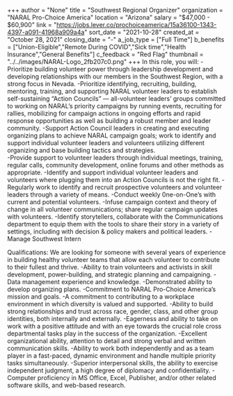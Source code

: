 +++
author = "None"
title = "Southwest Regional Organizer"
organization = "NARAL Pro-Choice America"
location = "Arizona"
salary = "$47,000 - $60,900"
link = "https://jobs.lever.co/prochoiceamerica/15a36100-1343-4397-a091-41968a909a4a"
sort_date = "2021-10-28"
created_at = "October 28, 2021"
closing_date = "-"
a_job_type = ["Full Time"]
b_benefits = ["Union-Eligible","Remote During COVID","Sick time","Health Insurance","General Benefits"]
c_feedback = "Red Flag"
thumbnail = "../../images/NARAL-Logo_2fb207c0.png"
+++
In this role, you will:
-Prioritize building volunteer power through leadership development and developing relationships with our members in the Southwest Region, with a strong focus in Nevada. 
-Prioritize identifying, recruiting, building, mentoring, training, and supporting NARAL volunteer leaders to establish  self-sustaining “Action Councils” — all-volunteer leaders’ groups committed to working on NARAL’s priority campaigns by running events, recruiting for rallies, mobilizing  for campaign actions in ongoing efforts and rapid response opportunities as well as building a robust member and leader community. 
-Support Action Council leaders in creating and executing organizing plans to achieve NARAL campaign goals; work to identify and support individual volunteer leaders and volunteers utilizing different organizing and base building tactics and strategies.  
-Provide support to volunteer leaders through individual meetings, training, regular calls, community development, online forums and other methods as appropriate.
-Identify and support individual volunteer leaders and volunteers  where plugging them into an Action Councils is not the right fit.
-Regularly work to identify and recruit prospective volunteers and volunteer leaders through a variety of means. 
-Conduct weekly 0ne-on-One’s with current and potential volunteers.
-Infuse campaign context and theory of change in all volunteer communications; share regular campaign updates with volunteers.
-Identify storytellers, collaborate with the Communications department to  equip them with the tools to share their story in a variety of settings, including with decision & policy makers and political leaders.
-Manage Southwest Intern

Qualifications:
We are looking for someone with several years of experience in building healthy volunteer teams that allow each volunteer to contribute to their fullest and thrive.
-Ability to train volunteers and activists in skill development, power-building, and strategic planning and campaigning.
-Data management experience and knowledge.
-Demonstrated ability to develop organizing plans.
-Commitment to NARAL Pro-Choice America’s mission and goals.
-A commitment to contributing to a workplace environment in which diversity is valued and supported.
-Ability to build strong relationships and trust across race, gender, class, and other group identities, both internally and externally.
-Eagerness and ability to take on work with a positive attitude and with an eye towards the crucial role cross departmental tasks play in the success of the organization.
-Excellent organizational ability, attention to detail and strong verbal and written communication skills. 
-Ability to work both independently and as a team player in a fast-paced, dynamic environment and handle multiple priority tasks simultaneously. 
-Superior interpersonal skills, the ability to exercise independent judgment, a high degree of diplomacy and confidentiality.
-Computer proficiency in MS Office, Excel, Publisher, and/or other related software skills, and web-based research.
